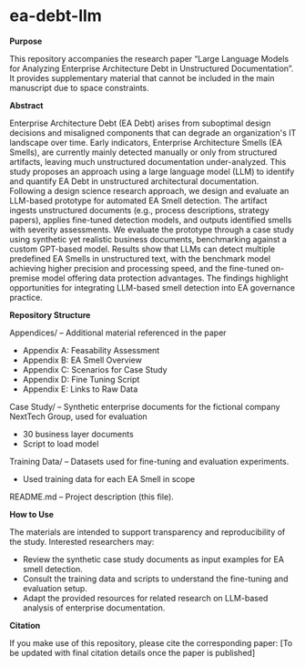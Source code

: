 # ea-debt-llm

**Purpose**

This repository accompanies the research paper “Large Language Models for Analyzing Enterprise Architecture Debt in Unstructured Documentation”. It provides supplementary material that cannot be included in the main manuscript due to space constraints.

**Abstract**

Enterprise Architecture Debt (EA Debt) arises from suboptimal design decisions and misaligned components that can degrade an organization's IT landscape over time. Early indicators, Enterprise Architecture Smells (EA Smells), are currently mainly detected manually or only from structured artifacts, leaving much unstructured documentation under-analyzed. This study proposes an approach using a large language model (LLM) to identify and quantify EA Debt in unstructured architectural documentation. Following a design science research approach, we design and evaluate an LLM-based prototype for automated EA Smell detection. The artifact ingests unstructured documents (e.g., process descriptions, strategy papers), applies fine-tuned detection models, and outputs identified smells with severity assessments. We evaluate the prototype through a case study using synthetic yet realistic business documents, benchmarking against a custom GPT-based model. Results show that LLMs can detect multiple predefined EA Smells in unstructured text, with the benchmark model achieving higher precision and processing speed, and the fine-tuned on-premise model offering data protection advantages. The findings highlight opportunities for integrating LLM-based smell detection into EA governance practice.

**Repository Structure**

Appendices/ – Additional material referenced in the paper
- Appendix A: Feasability Assessment
- Appendix B: EA Smell Overview
- Appendix C: Scenarios for Case Study
- Appendix D: Fine Tuning Script
- Appendix E: Links to Raw Data

Case Study/ – Synthetic enterprise documents for the fictional company NextTech Group, used for evaluation
- 30 business layer documents
- Script to load model

Training Data/ – Datasets used for fine-tuning and evaluation experiments.
- Used training data for each EA Smell in scope

README.md – Project description (this file).

**How to Use**

The materials are intended to support transparency and reproducibility of the study. Interested researchers may:

- Review the synthetic case study documents as input examples for EA smell detection.
- Consult the training data and scripts to understand the fine-tuning and evaluation setup.
- Adapt the provided resources for related research on LLM-based analysis of enterprise documentation.

**Citation**

If you make use of this repository, please cite the corresponding paper:
[To be updated with final citation details once the paper is published]

